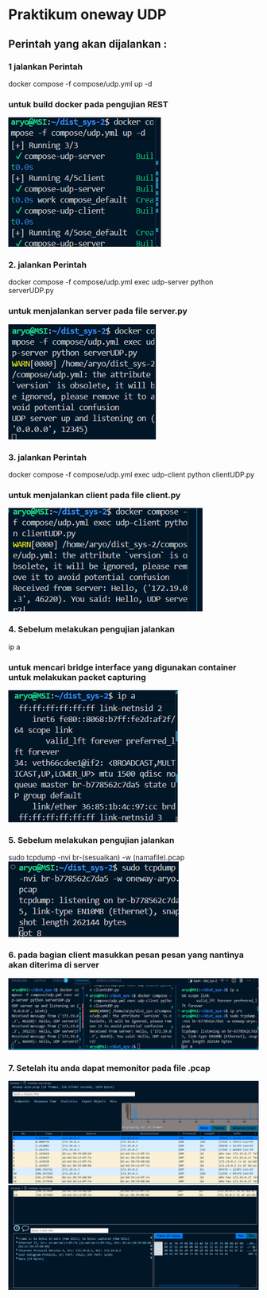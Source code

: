 # Praktikum oneway UDP
## Perintah yang akan dijalankan :

### 1 jalankan Perintah
docker compose -f compose/udp.yml up -d
### untuk build docker pada pengujian REST
![alt text](img/image1.png)
### 2. jalankan Perintah
docker compose -f compose/udp.yml exec udp-server python serverUDP.py
### untuk menjalankan server pada file server.py
![alt text](img/image2.png)
### 3. jalankan Perintah
docker compose -f compose/udp.yml exec udp-client python clientUDP.py
### untuk menjalankan client pada file client.py
![alt text](img/image3.png)
### 4. Sebelum melakukan pengujian jalankan 
ip a
### untuk mencari bridge interface yang digunakan container untuk melakukan packet capturing
![alt text](img/image4.png)
### 5. Sebelum melakukan pengujian jalankan 
sudo tcpdump -nvi br-(sesuaikan) -w (namafile).pcap
![alt text](img/image5.png)
### 6. pada bagian client masukkan pesan pesan yang nantinya akan diterima di server
![alt text](img/image6.png)
### 7. Setelah itu anda dapat memonitor pada file .pcap
![alt text](img/image7.png)
![alt text](img/image8.png)
